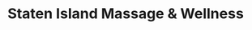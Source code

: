---
title: "Staten Island Massage & Wellness"
url: /staten-island/staten-island-massage-und-wellness/
shop: Massage
---